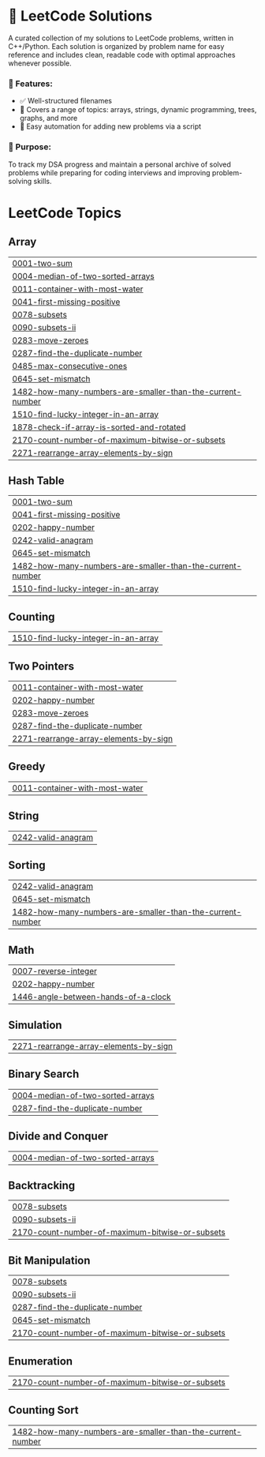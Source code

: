 # 📘 LeetCode Solutions

A curated collection of my solutions to LeetCode problems, written in C++/Python. Each solution is organized by problem name for easy reference and includes clean, readable code with optimal approaches whenever possible.

### 📌 Features:

- ✅ Well-structured filenames
- 🧠 Covers a range of topics: arrays, strings, dynamic programming, trees, graphs, and more
- 🔄 Easy automation for adding new problems via a script

### 🚀 Purpose:

To track my DSA progress and maintain a personal archive of solved problems while preparing for coding interviews and improving problem-solving skills.

<!---LeetCode Topics Start-->
# LeetCode Topics
## Array
|  |
| ------- |
| [0001-two-sum](https://github.com/b2pkick/Cpp_DSA_Leetcode/tree/master/0001-two-sum) |
| [0004-median-of-two-sorted-arrays](https://github.com/b2pkick/Cpp_DSA_Leetcode/tree/master/0004-median-of-two-sorted-arrays) |
| [0011-container-with-most-water](https://github.com/b2pkick/Cpp_DSA_Leetcode/tree/master/0011-container-with-most-water) |
| [0041-first-missing-positive](https://github.com/b2pkick/Cpp_DSA_Leetcode/tree/master/0041-first-missing-positive) |
| [0078-subsets](https://github.com/b2pkick/Cpp_DSA_Leetcode/tree/master/0078-subsets) |
| [0090-subsets-ii](https://github.com/b2pkick/Cpp_DSA_Leetcode/tree/master/0090-subsets-ii) |
| [0283-move-zeroes](https://github.com/b2pkick/Cpp_DSA_Leetcode/tree/master/0283-move-zeroes) |
| [0287-find-the-duplicate-number](https://github.com/b2pkick/Cpp_DSA_Leetcode/tree/master/0287-find-the-duplicate-number) |
| [0485-max-consecutive-ones](https://github.com/b2pkick/Cpp_DSA_Leetcode/tree/master/0485-max-consecutive-ones) |
| [0645-set-mismatch](https://github.com/b2pkick/Cpp_DSA_Leetcode/tree/master/0645-set-mismatch) |
| [1482-how-many-numbers-are-smaller-than-the-current-number](https://github.com/b2pkick/Cpp_DSA_Leetcode/tree/master/1482-how-many-numbers-are-smaller-than-the-current-number) |
| [1510-find-lucky-integer-in-an-array](https://github.com/b2pkick/Cpp_DSA_Leetcode/tree/master/1510-find-lucky-integer-in-an-array) |
| [1878-check-if-array-is-sorted-and-rotated](https://github.com/b2pkick/Cpp_DSA_Leetcode/tree/master/1878-check-if-array-is-sorted-and-rotated) |
| [2170-count-number-of-maximum-bitwise-or-subsets](https://github.com/b2pkick/Cpp_DSA_Leetcode/tree/master/2170-count-number-of-maximum-bitwise-or-subsets) |
| [2271-rearrange-array-elements-by-sign](https://github.com/b2pkick/Cpp_DSA_Leetcode/tree/master/2271-rearrange-array-elements-by-sign) |
## Hash Table
|  |
| ------- |
| [0001-two-sum](https://github.com/b2pkick/Cpp_DSA_Leetcode/tree/master/0001-two-sum) |
| [0041-first-missing-positive](https://github.com/b2pkick/Cpp_DSA_Leetcode/tree/master/0041-first-missing-positive) |
| [0202-happy-number](https://github.com/b2pkick/Cpp_DSA_Leetcode/tree/master/0202-happy-number) |
| [0242-valid-anagram](https://github.com/b2pkick/Cpp_DSA_Leetcode/tree/master/0242-valid-anagram) |
| [0645-set-mismatch](https://github.com/b2pkick/Cpp_DSA_Leetcode/tree/master/0645-set-mismatch) |
| [1482-how-many-numbers-are-smaller-than-the-current-number](https://github.com/b2pkick/Cpp_DSA_Leetcode/tree/master/1482-how-many-numbers-are-smaller-than-the-current-number) |
| [1510-find-lucky-integer-in-an-array](https://github.com/b2pkick/Cpp_DSA_Leetcode/tree/master/1510-find-lucky-integer-in-an-array) |
## Counting
|  |
| ------- |
| [1510-find-lucky-integer-in-an-array](https://github.com/b2pkick/Cpp_DSA_Leetcode/tree/master/1510-find-lucky-integer-in-an-array) |
## Two Pointers
|  |
| ------- |
| [0011-container-with-most-water](https://github.com/b2pkick/Cpp_DSA_Leetcode/tree/master/0011-container-with-most-water) |
| [0202-happy-number](https://github.com/b2pkick/Cpp_DSA_Leetcode/tree/master/0202-happy-number) |
| [0283-move-zeroes](https://github.com/b2pkick/Cpp_DSA_Leetcode/tree/master/0283-move-zeroes) |
| [0287-find-the-duplicate-number](https://github.com/b2pkick/Cpp_DSA_Leetcode/tree/master/0287-find-the-duplicate-number) |
| [2271-rearrange-array-elements-by-sign](https://github.com/b2pkick/Cpp_DSA_Leetcode/tree/master/2271-rearrange-array-elements-by-sign) |
## Greedy
|  |
| ------- |
| [0011-container-with-most-water](https://github.com/b2pkick/Cpp_DSA_Leetcode/tree/master/0011-container-with-most-water) |
## String
|  |
| ------- |
| [0242-valid-anagram](https://github.com/b2pkick/Cpp_DSA_Leetcode/tree/master/0242-valid-anagram) |
## Sorting
|  |
| ------- |
| [0242-valid-anagram](https://github.com/b2pkick/Cpp_DSA_Leetcode/tree/master/0242-valid-anagram) |
| [0645-set-mismatch](https://github.com/b2pkick/Cpp_DSA_Leetcode/tree/master/0645-set-mismatch) |
| [1482-how-many-numbers-are-smaller-than-the-current-number](https://github.com/b2pkick/Cpp_DSA_Leetcode/tree/master/1482-how-many-numbers-are-smaller-than-the-current-number) |
## Math
|  |
| ------- |
| [0007-reverse-integer](https://github.com/b2pkick/Cpp_DSA_Leetcode/tree/master/0007-reverse-integer) |
| [0202-happy-number](https://github.com/b2pkick/Cpp_DSA_Leetcode/tree/master/0202-happy-number) |
| [1446-angle-between-hands-of-a-clock](https://github.com/b2pkick/Cpp_DSA_Leetcode/tree/master/1446-angle-between-hands-of-a-clock) |
## Simulation
|  |
| ------- |
| [2271-rearrange-array-elements-by-sign](https://github.com/b2pkick/Cpp_DSA_Leetcode/tree/master/2271-rearrange-array-elements-by-sign) |
## Binary Search
|  |
| ------- |
| [0004-median-of-two-sorted-arrays](https://github.com/b2pkick/Cpp_DSA_Leetcode/tree/master/0004-median-of-two-sorted-arrays) |
| [0287-find-the-duplicate-number](https://github.com/b2pkick/Cpp_DSA_Leetcode/tree/master/0287-find-the-duplicate-number) |
## Divide and Conquer
|  |
| ------- |
| [0004-median-of-two-sorted-arrays](https://github.com/b2pkick/Cpp_DSA_Leetcode/tree/master/0004-median-of-two-sorted-arrays) |
## Backtracking
|  |
| ------- |
| [0078-subsets](https://github.com/b2pkick/Cpp_DSA_Leetcode/tree/master/0078-subsets) |
| [0090-subsets-ii](https://github.com/b2pkick/Cpp_DSA_Leetcode/tree/master/0090-subsets-ii) |
| [2170-count-number-of-maximum-bitwise-or-subsets](https://github.com/b2pkick/Cpp_DSA_Leetcode/tree/master/2170-count-number-of-maximum-bitwise-or-subsets) |
## Bit Manipulation
|  |
| ------- |
| [0078-subsets](https://github.com/b2pkick/Cpp_DSA_Leetcode/tree/master/0078-subsets) |
| [0090-subsets-ii](https://github.com/b2pkick/Cpp_DSA_Leetcode/tree/master/0090-subsets-ii) |
| [0287-find-the-duplicate-number](https://github.com/b2pkick/Cpp_DSA_Leetcode/tree/master/0287-find-the-duplicate-number) |
| [0645-set-mismatch](https://github.com/b2pkick/Cpp_DSA_Leetcode/tree/master/0645-set-mismatch) |
| [2170-count-number-of-maximum-bitwise-or-subsets](https://github.com/b2pkick/Cpp_DSA_Leetcode/tree/master/2170-count-number-of-maximum-bitwise-or-subsets) |
## Enumeration
|  |
| ------- |
| [2170-count-number-of-maximum-bitwise-or-subsets](https://github.com/b2pkick/Cpp_DSA_Leetcode/tree/master/2170-count-number-of-maximum-bitwise-or-subsets) |
## Counting Sort
|  |
| ------- |
| [1482-how-many-numbers-are-smaller-than-the-current-number](https://github.com/b2pkick/Cpp_DSA_Leetcode/tree/master/1482-how-many-numbers-are-smaller-than-the-current-number) |
<!---LeetCode Topics End-->